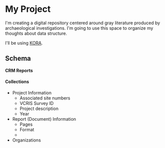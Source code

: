 ﻿# My Project

I'm creating a digital repository centered around gray literature produced by archaeological investigations. I'm going to use this space to organize my thoughts about data structure.

I'll be using [KORA](http://kora.matrix.msu.edu/).

## Schema
**CRM Reports**

#### Collections
* Project Information
  * Associated site numbers
  * VCRIS Survey ID
  * Project description
  * Year
* Report (Document) Information
  * Pages
  * Format
  * 
* Organizations
